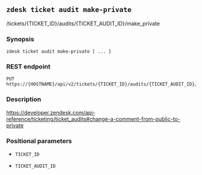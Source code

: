 ## `zdesk ticket audit make-private`

/tickets/{TICKET_ID}/audits/{TICKET_AUDIT_ID}/make_private

### Synopsis

    zdesk ticket audit make-private [ ... ]

### REST endpoint

    PUT https://{HOSTNAME}/api/v2/tickets/{TICKET_ID}/audits/{TICKET_AUDIT_ID}/make_private

### Description

https://developer.zendesk.com/api-reference/ticketing/ticket_audits#change-a-comment-from-public-to-private

### Positional parameters

* `TICKET_ID`

* `TICKET_AUDIT_ID`

